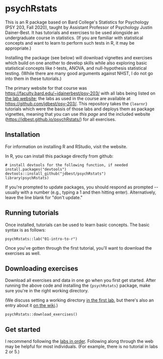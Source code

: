 # psychRstats

This is an R package based on Bard College's Statistics for Psychology (PSY 203, Fall 2020), taught by Assistant Professor of Psychology Justin Dainer-Best. It has tutorials and exercises to be used alongside an undergraduate course in statistics. (If you are familiar with statistical concepts and want to learn to perform such tests in R, it may be appropriate.)

Installing the package (see below) will download vignettes and exercises which build on one another to develop skills while also exploring basic statistical concepts like _t_-tests, ANOVA, and null-hypothesis statistical testing. (While there are many good arguments against NHST, I do not go into them in these tutorials.)

The primary website for that course was <https://faculty.bard.edu/~jdainerbest/psy-203/> with all labs being listed on [the lab website](https://faculty.bard.edu/~jdainerbest/psy-203/labslist.html); the labs as used in the course are available at <https://github.com/jdbest/psy-203/>. This repository takes the `{learnr}` tutorials which were the basis of those labs and deploys them as package vignettes, meaning that you can use *this page* and the included website (<https://jdbest.github.io/psychRstats/>) for all exercises. 

## Installation

For information on installing R and RStudio, visit the website.

In R, you can install this package directly from github:

```
# install devtools for the following function, if needed
install.packages("devtools")
devtools::install_github("jdbest/psychRstats")
library(psychRstats)
```

If you're prompted to update packages, you should respond as prompted -- usually with a number (e.g., typing a 1 and then hitting enter). Alternatively, leave the line blank for "don't update."

## Running tutorials

Once installed, tutorials can be used to learn basic concepts. The basic syntax is as follows:

```
psychRstats::lab("01-intro-to-r")
```

Once you've gotten through the first tutorial, you'll want to download the exercises as well. 

## Downloading exercises

Download all exercises and data in one go when you first get started. After running the above code and installing the `{psychRstats}` package, make sure you're in the right working directory.

(We discuss setting a working directory [in the first lab](https://jdbest.github.io/psychRstats/labs/01-intro-to-r/#set-a-working-directory), but there's also an entry about it [on the wiki](https://github.com/jdbest/psychRstats/wiki/setting-a-working-directory).)

```
psychRstats::download_exercises()
```

## Get started

I recommend following the [labs in order](https://jdbest.github.io/psychRstats/labs/). Following along through the web may be helpful for most individuals. (For example, there is no tutorial in labs 2 or 5.)